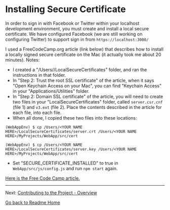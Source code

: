 
# Installing Secure Certificate
In order to sign in with Facebook or Twitter within your localhost development environment, 
you must create and install a local secure certificate. We have configured Facebook (we are still working on
configuring Twitter) to support sign in from `https://localhost:3000/`

I used a FreeCodeCamp.org article (link below) that describes how to install a locally signed secure 
certificate on the Mac (it actually took me about 20 minutes). Notes:

- I created a "/Users/<YOUR NAME HERE>/LocalSecureCertificates" folder, and ran the instructions in that folder.
- In "Step 2: Trust the root SSL certificate" of the article, when it says "Open Keychain Access on your Mac", you can find "Keychain Access" in your "Applications/Utilities" folder.
- In "Step 2: Domain SSL certificate" of the article, you will need to create two files in your "LocalSecureCertificates" folder, called `server.csr.cnf` (file 1) and `v3.ext` (file 2). Place the contents described in the article for each file, into each file.
- When all done, I copied these two files into these locations:

```(WebAppEnv) $ cp /Users/<YOUR NAME HERE>/LocalSecureCertificates/server.crt /Users/<YOUR NAME HERE>/MyProjects/WebApp/src/cert```

```(WebAppEnv) $ cp /Users/<YOUR NAME HERE>/LocalSecureCertificates/server.key /Users/<YOUR NAME HERE>/MyProjects/WebApp/src/cert```

- Set "SECURE_CERTIFICATE_INSTALLED" to true in `WebApp/src/js/config.js` and run `npm start` again.

[Here is the Free Code Camp article.](https://medium.freecodecamp.org/how-to-get-https-working-on-your-local-development-environment-in-5-minutes-7af615770eec)


---

Next: [Contributing to the Project - Overview](../contributing/index.md)

[Go back to Readme Home](../../README.md)

